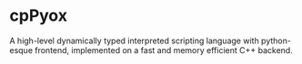 # cpPyox
A high-level dynamically typed interpreted scripting language with python-esque frontend, implemented on a fast and memory efficient C++ backend.
